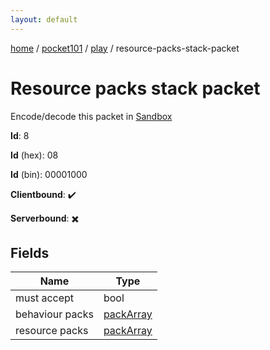 ```yaml
---
layout: default
---
```


[home](/)  /  [pocket101](/protocol/pocket101)  /  [play](/protocol/pocket101/play)  /  resource-packs-stack-packet

# Resource packs stack packet

Encode/decode this packet in [Sandbox](../../../sandbox/pocket101#Play.ResourcePacksStackPacket)

**Id**: 8

**Id** (hex): 08

**Id** (bin): 00001000

**Clientbound**: ✔️

**Serverbound**: ✖️

## Fields

Name | Type
---|---
must accept | bool
behaviour packs | [packArray](/protocol/pocket101/arrays)
resource packs | [packArray](/protocol/pocket101/arrays)
